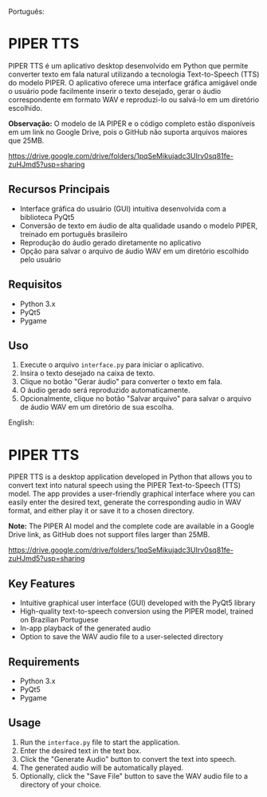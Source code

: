 Português:

# PIPER TTS

PIPER TTS é um aplicativo desktop desenvolvido em Python que permite converter texto em fala natural utilizando a tecnologia Text-to-Speech (TTS) do modelo PIPER. O aplicativo oferece uma interface gráfica amigável onde o usuário pode facilmente inserir o texto desejado, gerar o áudio correspondente em formato WAV e reproduzi-lo ou salvá-lo em um diretório escolhido.

**Observação:** O modelo de IA PIPER e o código completo estão disponíveis em um link no Google Drive, pois o GitHub não suporta arquivos maiores que 25MB.

https://drive.google.com/drive/folders/1pqSeMikujadc3UIrv0sq81fe-zuHJmd5?usp=sharing

## Recursos Principais

- Interface gráfica do usuário (GUI) intuitiva desenvolvida com a biblioteca PyQt5
- Conversão de texto em áudio de alta qualidade usando o modelo PIPER, treinado em português brasileiro
- Reprodução do áudio gerado diretamente no aplicativo
- Opção para salvar o arquivo de áudio WAV em um diretório escolhido pelo usuário

## Requisitos

- Python 3.x
- PyQt5
- Pygame

## Uso

1. Execute o arquivo `interface.py` para iniciar o aplicativo.
2. Insira o texto desejado na caixa de texto.
3. Clique no botão "Gerar áudio" para converter o texto em fala.
4. O áudio gerado será reproduzido automaticamente.
5. Opcionalmente, clique no botão "Salvar arquivo" para salvar o arquivo de áudio WAV em um diretório de sua escolha.



English:

# PIPER TTS

PIPER TTS is a desktop application developed in Python that allows you to convert text into natural speech using the PIPER Text-to-Speech (TTS) model. The app provides a user-friendly graphical interface where you can easily enter the desired text, generate the corresponding audio in WAV format, and either play it or save it to a chosen directory.

**Note:** The PIPER AI model and the complete code are available in a Google Drive link, as GitHub does not support files larger than 25MB.

https://drive.google.com/drive/folders/1pqSeMikujadc3UIrv0sq81fe-zuHJmd5?usp=sharing

## Key Features

- Intuitive graphical user interface (GUI) developed with the PyQt5 library
- High-quality text-to-speech conversion using the PIPER model, trained on Brazilian Portuguese
- In-app playback of the generated audio
- Option to save the WAV audio file to a user-selected directory

## Requirements

- Python 3.x
- PyQt5
- Pygame

## Usage

1. Run the `interface.py` file to start the application.
2. Enter the desired text in the text box.
3. Click the "Generate Audio" button to convert the text into speech.
4. The generated audio will be automatically played.
5. Optionally, click the "Save File" button to save the WAV audio file to a directory of your choice.

